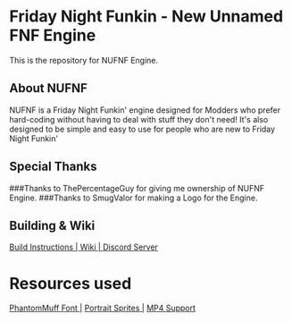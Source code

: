# Friday Night Funkin - New Unnamed FNF Engine

This is the repository for NUFNF Engine.

## About NUFNF
 NUFNF is a Friday Night Funkin' engine designed for Modders who prefer hard-coding without having to deal with stuff they don't need!
 It's also designed to be simple and easy to use for people who are new to Friday Night Funkin'

## Special Thanks
###Thanks to ThePercentageGuy for giving me ownership of NUFNF Engine.
###Thanks to SmugValor for making a Logo for the Engine.

## Building & Wiki
 [Build Instructions | ](https://github.com/SpunBlue/NUFNF/wiki/Build-Instructions) [Wiki | ](https://github.com/SpunBlue/NUFNF/wiki) [Discord Server](https://discord.gg/wdNrAPxcHN)
 
# Resources used
 [PhantomMuff Font |](https://gamebanana.com/tools/7763)  [ Portrait Sprites |](https://gamebanana.com/mods/44223) [ MP4 Support](https://github.com/brightfyregit/Friday-Night-Funkin-Mp4-Video-Support)

